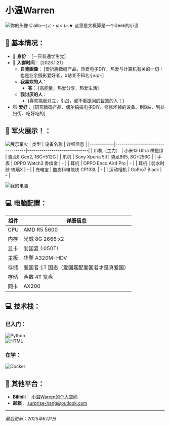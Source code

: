# <Badge type="info" text="群友" /> 小温Warren

![你的头像](https://img.picui.cn/free/2025/06/01/683c1c53d3cdf.jpg)
Ciallo～(∠・ω< )⌒★ 这里是大概算是一个Geek的小温
## 🍓 基本情况：

- 🎈 **身份**： [一只普通学生党]
- 🐾 **入群时间**： [2023.1.21]
  - **自我画像**： [爱折腾数码产品，热爱电子DIY，热爱与计算机有关的一切！也是业余摄影爱好者，b站某不知名小up~]  
  - **我喜欢的人**：  
    - **答**： [高能量，热爱分享，热爱生活]  
  - **我讨厌的人**：  
    - [喜欢挑起对立，引战，或不看[提问的智慧](https://github.com/ryanhanwu/How-To-Ask-Questions-The-Smart-Way/blob/main/README-zh_CN.md)的人！]  
- 🐱 **爱好**： [研究数码产品、偶尔搞搞电子DIY、修修坏掉的设备、刷B站、到处扫街、吃好吃的] 

## 📱 军火展示！：
![展示军火](https://img.picui.cn/free/2025/06/01/683c1feb47095.jpg)
| 类型   | 设备名称                         | 详细信息                     |
|------------|----------------------------------|------------------------------|
| 爪机（主力）      | 小米13 Ultra 橄榄绿             | 骁龙8 Gen2, 16G+512G         |
| 爪机      | Sony Xperia 5II                 | 骁龙865, 8G+256G             |
| 手表       | OPPO Watch3 香槟金              | -                            |
| 耳机       | OPPO Enco Air4 Pro              | -                            |
| 耳机       | 弱水时砂 琉璃X                  | -                            |
| 充电宝     | 酷态科电能块 CP133L             | -                            |
| 运动相机   | GoPro7 Black                    | -                            |

![我的电脑](https://img.picui.cn/free/2025/06/01/683c20926692d.jpg)
## 💻 电脑配置：

| 组件       | 详细信息                     |
|------------|------------------------------|
| CPU        | AMD R5 5600                  |
| 内存       | 光威 8G 2666 x2              |
| 显卡       | 爱国嘉 1050TI                |
| 主板       | 华擎 A320M-HDV               |
| 存储       | 爱国者 1T 固态（爱国嘉配爱国者才是真爱国） |
| 存储       | 西数 4T 紫盘                 |
| 网卡       | AX200                        |

## 💻 技术栈：

### 已入门：
![Python](https://img.shields.io/badge/Python-3776AB?style=flat-square&logo=python&logoColor=white)  
![HTML](https://img.shields.io/badge/HTML5-E34F26?style=flat-square&logo=html5&logoColor=white)

### 在学：
![Docker](https://img.shields.io/badge/Docker-2496ED?style=flat-square&logo=docker&logoColor=white)

## 📱 其他平台：
- **Bilibili**： [小温Warren的个人空间](https://bilibili.com/space/3546691953232435)  
- **邮箱**： [surprise-hang@outlook.com](mailto:surprise-hang@outlook.com)

---

*最后更新：2025年6月1日*
